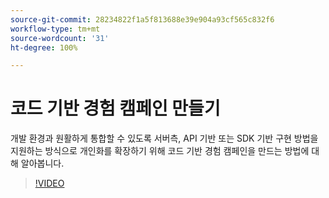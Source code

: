 ```yaml
---
source-git-commit: 28234822f1a5f813688e39e904a93cf565c832f6
workflow-type: tm+mt
source-wordcount: '31'
ht-degree: 100%

---
```

# 코드 기반 경험 캠페인 만들기

개발 환경과 원활하게 통합할 수 있도록 서버측, API 기반 또는 SDK 기반 구현 방법을 지원하는 방식으로 개인화를 확장하기 위해 코드 기반 경험 캠페인을 만드는 방법에 대해 알아봅니다.

>[!VIDEO](https://video.tv.adobe.com/v/3428868/?learn=on)
